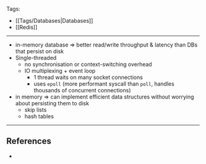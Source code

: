 Tags:
- [[Tags/Databases|Databases]] 
- [[Redis]]
---
- in-memory database => better read/write throughput & latency than DBs that persist on disk
- Single-threaded
	- no synchronisation or context-switching overhead
	- IO multiplexing + event loop
		- 1 thread waits on many socket connections
		- uses `epoll` (more performant syscall than `poll`, handles thousands of concurrent connections)
- in memory => can implement efficient data structures without worrying about persisting them to disk
	- skip lists
	- hash tables

---
## References
- 